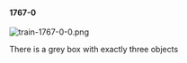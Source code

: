 #### 1767-0
![train-1767-0-0.png](https://github.com/lil-lab/nlvr/raw/master/nlvr/train/images/14/train-1767-0-0.png "train-1767-0-0.png")

There is a  grey box with exactly three objects